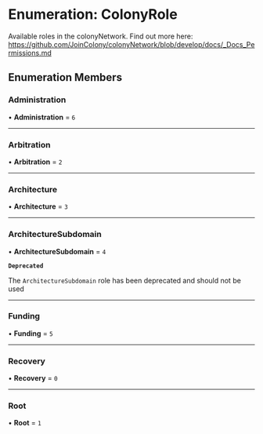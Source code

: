 # Enumeration: ColonyRole

Available roles in the colonyNetwork. Find out more here: https://github.com/JoinColony/colonyNetwork/blob/develop/docs/_Docs_Permissions.md

## Enumeration Members

### Administration

• **Administration** = ``6``

___

### Arbitration

• **Arbitration** = ``2``

___

### Architecture

• **Architecture** = ``3``

___

### ArchitectureSubdomain

• **ArchitectureSubdomain** = ``4``

**`Deprecated`**

The `ArchitectureSubdomain` role has been deprecated and should not be used

___

### Funding

• **Funding** = ``5``

___

### Recovery

• **Recovery** = ``0``

___

### Root

• **Root** = ``1``

